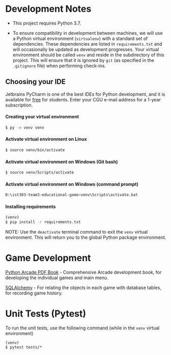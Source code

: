 # Development Notes

- This project requires Python 3.7. 

- To ensure compatibility in development between machines, we will use a Python virtual environment (`virtualenv`) with 
a standard set of dependencies. These dependencies are listed in `requirements.txt` and will occasionally be updated as 
development progresses. Your virtual environment should be called `venv` and reside in the subdirectory of this project. 
This will ensure that it is ignored by `git` (as specified in the `.gitignore` file) when performing check-ins.

## Choosing your IDE

Jetbrains PyCharm is one of the best IDEs for Python development, and it is available for 
[free](https://www.jetbrains.com/student/) for students. Enter your CGU e-mail address for a 1-year subscription.

#### Creating your virtual environment

```bash
$ py -m venv venv
```

#### Activate virtual environment on Linux
```bash
$ source venv/bin/activate
```

#### Activate virtual environment on Windows (Git bash)
```bash
$ source venv/Scripts/activate
```

#### Activate virtual environment on Windows (command prompt)
```bash
D:\ist303-team3-educational-game>venv\Scripts\activate.bat
```

#### Installing requirements
```bash
(venv)
$ pip install -r requirements.txt
```

NOTE: Use the `deactivate` terminal command to exit the `venv` virtual environment. This will return you to the global Python package environment.

# Game Development

[Python Arcade PDF Book](https://media.readthedocs.org/pdf/arcade-book/latest/arcade-book.pdf) - Comprehensive Arcade development book, for developing the individual games and main menu.

[SQLAlchemy](https://docs.sqlalchemy.org/en/latest/orm/tutorial.html) - For relating the objects in each game with 
database tables, for recording game history.


# Unit Tests (Pytest)

To run the unit tests, use the following command (while in the `venv` virtual environment)

```
(venv)
$ pytest tests/*
```
